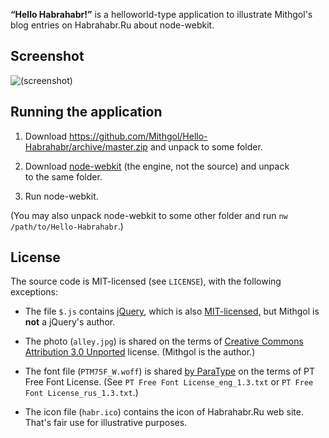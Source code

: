 **“Hello Habrahabr!”** is a helloworld-type application to illustrate Mithgol's blog entries on Habrahabr.Ru about node-webkit.

## Screenshot

![(screenshot)](http://habrastorage.org/storage2/844/e13/fd3/844e13fd3e5ed52e081a6c3a992f1c1e.png)

## Running the application

1. Download https://github.com/Mithgol/Hello-Habrahabr/archive/master.zip and unpack to some folder.

2. Download [node-webkit](https://github.com/rogerwang/node-webkit) (the engine, not the source) and unpack to the same folder.

3. Run node-webkit.

(You may also unpack node-webkit to some other folder and run `nw /path/to/Hello-Habrahabr`.)

## License

The source code is MIT-licensed (see `LICENSE`), with the following exceptions:

* The file `$.js` contains [jQuery](http://jquery.com/), which is also [MIT-licensed,](https://jquery.org/license/) but Mithgol is **not** a jQuery's author.

* The photo (`alley.jpg`) is shared on the terms of [Creative Commons Attribution 3.0 Unported](http://creativecommons.org/licenses/by/3.0/) license. (Mithgol is the author.)

* The font file (`PTM75F_W.woff`) is shared [by ParaType](http://www.paratype.com/public/) on the terms of PT Free Font License. (See `PT Free Font License_eng_1.3.txt` or `PT Free Font License_rus_1.3.txt`.)

* The icon file (`habr.ico`) contains the icon of Habrahabr.Ru web site. That's fair use for illustrative purposes.
